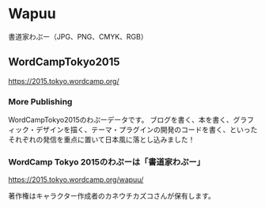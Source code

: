 # Wapuu
書道家わぷー（JPG、PNG、CMYK、RGB）

## WordCampTokyo2015
https://2015.tokyo.wordcamp.org/

### More Publishing 

WordCampTokyo2015のわぷーデータです。
ブログを書く、本を書く、グラフィック・デザインを描く、テーマ・プラグインの開発のコードを書く、といったそれぞれの発信を重点に置いて日本風に落とし込みました！

### WordCamp Tokyo 2015のわぷーは「書道家わぷー」
https://2015.tokyo.wordcamp.org/wapuu/

著作権はキャラクター作成者のカネウチカズコさんが保有します。


